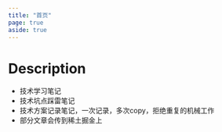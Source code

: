 ```yaml
---
title: "首页"
page: true
aside: true
---
```


# Description
- 技术学习笔记
- 技术坑点踩雷笔记
- 技术方案记录笔记，一次记录，多次copy，拒绝重复的机械工作
- 部分文章会传到稀土掘金上

<Giscus />
